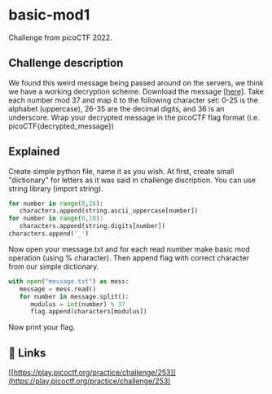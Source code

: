 
# basic-mod1

Challenge from picoCTF 2022.



## Challenge description

We found this weird message being passed around on the servers, we think we have a working decryption scheme.
Download the message [[here]](https://artifacts.picoctf.net/c/395/message.txt).
Take each number mod 37 and map it to the following character set: 0-25 is the alphabet (uppercase), 26-35 are the decimal digits, and 36 is an underscore.
Wrap your decrypted message in the picoCTF flag format (i.e. picoCTF{decrypted_message})

## Explained

Create simple python file, name it as you wish. At first, create small "dictionary" for letters as it was said in challenge discription. You can use string library (import string).

```python
for number in range(0,26):
   characters.append(string.ascii_uppercase[number])
for number in range(0,10):
   characters.append(string.digits[number])
characters.append('_')
```

Now open your message.txt and for each read number make basic mod operation (using % character). Then append flag with correct character from our simple dictionary.

```python
with open("message.txt") as mess:
   message = mess.read()
   for number in message.split():
      modulus = int(number) % 37
      flag.append(characters[modulus])
```

Now print your flag.

## 🔗 Links
[[https://play.picoctf.org/practice/challenge/253]](https://play.picoctf.org/practice/challenge/253)

